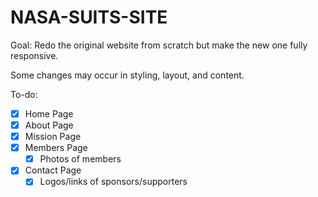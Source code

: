 # NASA-SUITS-SITE

Goal: Redo the original website from scratch but make the new one fully responsive.

Some changes may occur in styling, layout, and content.

To-do:
- [x] Home Page
- [x] About Page
- [x] Mission Page
- [x] Members Page
	- [x] Photos of members
- [x] Contact Page
	- [x] Logos/links of sponsors/supporters
